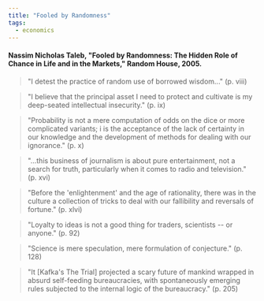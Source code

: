 ```yaml
---
title: "Fooled by Randomness"
tags:
  - economics
---
```


#### Nassim Nicholas Taleb, "Fooled by Randomness: The Hidden Role of Chance in Life and in the Markets," Random House, 2005.

> "I detest the practice of random use of borrowed wisdom..." (p. viii)

> "I believe that the principal asset I need to protect and cultivate is my deep-seated intellectual insecurity." (p. ix)

> "Probability is not a mere computation of odds on the dice or more complicated variants; i is the acceptance of the lack of certainty in our knowledge and the development of methods for dealing with our ignorance." (p. x)

> "...this business of journalism is about pure entertainment, not a search for truth, particularly when it comes to radio and television." (p. xvi)

> "Before the 'enlightenment' and the age of rationality, there was in the culture a collection of tricks to deal with our fallibility and reversals of fortune." (p. xlvi)

> "Loyalty to ideas is not a good thing for traders, scientists -- or anyone." (p. 92)

> "Science is mere speculation, mere formulation of conjecture." (p. 128)

> "It [Kafka's The Trial] projected a scary future of mankind wrapped in absurd self-feeding bureaucracies, with spontaneously emerging rules subjected to the internal logic of the bureaucracy." (p. 205)
